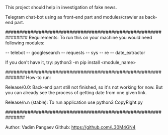 This project should help in investigation of fake news.

Telegram chat-bot using as front-end part and modules/crawler as back-end part.

################################################################
Requirements:
To run this on your machine you would need following modules:

-- telebot 
-- googlesearch
-- requests
-- sys
-- re
-- date_extractor

If you don't have it, try: python3 -m pip install <module_name>

###############################################################
How-to run:

Release/0.0: Back-end part still not finished, so it's not working for now. But you can already see the process of getting date from one given link.

Release/n.n (stable): To run application use python3 CopyRight.py

###############################################################

Author: Vadim Pangaev
Github: https://github.com/L30M4GN4

